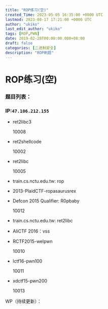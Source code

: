 ```yaml
---
title: "ROP练习(空)"
created_Time: 2023-05-05 16:35:00 +0000 UTC
lastmod: 2023-08-17 17:21:00 +0000 UTC
author: "ukiko"
last_edit_author: "ukiko"
tags: [ROP,PWN]
date: 2019-02-28T00:00:00.000+08:00
draft: false
categories: [二进制安全]
description: "ROP刷题"
---
```


# ROP练习(空)

### 题目列表：

### IP:`47.106.212.155`

- ret2libc3

	10008



- ret2shellcode

	10002



- ret2libc

	10005



- train.cs.nctu.edu.tw: rop

- 2013-PlaidCTF-ropasaurusrex

- Defcon 2015 Qualifier: R0pbaby

	10012



- train.cs.nctu.edu.tw: ret2libc

- AliCTF 2016：vss

- RCTF2015-welpwn

	10010



- lctf16-pwn100

	10011



- xdctf15-pwn200

	10013



WP（持续更新）：

